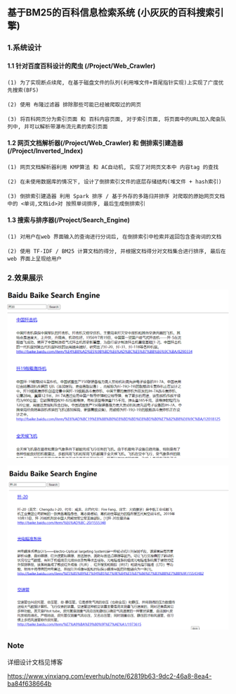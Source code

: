 
## 基于BM25的百科信息检索系统 (小灰灰的百科搜索引擎)

### 1.系统设计

#### 1.1 针对百度百科设计的爬虫 (/Project/Web_Crawler)

    (1) 为了实现断点续爬, 在基于磁盘文件的队列(利用堆文件+首尾指针实现)上实现了广度优先搜索(BFS)

    (2) 使用 布隆过滤器 排除那些可能已经被爬取过的网页

    (3) 将百科网页分为索引页面 和 百科内容页面, 对于索引页面, 将页面中的URL加入爬虫队列中, 并可以解析带瀑布流元素的索引页面

#### 1.2 网页文档解析器(/Project/Web_Crawler) 和 倒排索引建造器 (/Project/Inverted_Index)

    (1) 网页文档解析器利用 KMP算法 和 AC自动机, 实现了对网页文本中 内容tag 的查找

    (2) 在未使用数据库的情况下, 设计了倒排索引文件的底层存储结构(堆文件 + hash索引)

    (3) 倒排索引建造器 利用 Spark 排序 / 基于外存的多路归并排序 对爬取的原始网页文档中的 <单词,文档id>对 按照单词排序, 最后生成倒排索引

#### 1.3 搜索与排序器(/Project/Search_Engine)

    (1) 对用户在web 界面输入的查询进行分词后, 在倒排索引中检索并返回包含查询词的文档

    (2) 使用 TF-IDF / BM25 计算文档的得分, 并根据文档得分对文档集合进行排序, 最后在 web 界面上呈现给用户


### 2.效果展示

![avatar](project/images/image1.png) 

![avatar](project/images/image2.png) 


### Note

详细设计文档见博客

https://www.yinxiang.com/everhub/note/62819b63-9dc2-46a8-8ea4-ba84f638664b
 



